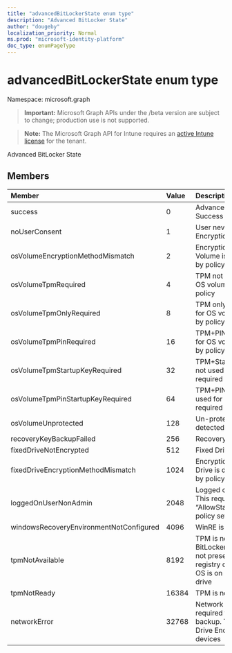 ```yaml
---
title: "advancedBitLockerState enum type"
description: "Advanced BitLocker State"
author: "dougeby"
localization_priority: Normal
ms.prod: "microsoft-identity-platform"
doc_type: enumPageType
---
```


# advancedBitLockerState enum type

Namespace: microsoft.graph

> **Important:** Microsoft Graph APIs under the /beta version are subject to change; production use is not supported.

> **Note:** The Microsoft Graph API for Intune requires an [active Intune license](https://go.microsoft.com/fwlink/?linkid=839381) for the tenant.

Advanced BitLocker State

## Members
|Member|Value|Description|
|:---|:---|:---|
|success|0|Advanced BitLocker State Success|
|noUserConsent|1|User never gave consent for Encryption|
|osVolumeEncryptionMethodMismatch|2|Encryption method of OS Volume is different than that set by policy|
|osVolumeTpmRequired|4|TPM not used for protection of OS volume, but is required by policy|
|osVolumeTpmOnlyRequired|8|TPM only protection not used for OS volume, but is required by policy|
|osVolumeTpmPinRequired|16|TPM+PIN protection not used for OS volume, but is required by policy|
|osVolumeTpmStartupKeyRequired|32|TPM+Startup Key protection not used for OS volume, but is required by policy|
|osVolumeTpmPinStartupKeyRequired|64|TPM+PIN+Startup Key not used for OS volume, but is required by policy|
|osVolumeUnprotected|128|Un-protected OS Volume was detected|
|recoveryKeyBackupFailed|256|Recovery key backup failed|
|fixedDriveNotEncrypted|512|Fixed Drive not encrypted|
|fixedDriveEncryptionMethodMismatch|1024|Encryption method of Fixed Drive is different than that set by policy|
|loggedOnUserNonAdmin|2048|Logged on user is non-admin. This requires “AllowStandardUserEncryption” policy set to 1|
|windowsRecoveryEnvironmentNotConfigured|4096|WinRE is not configured|
|tpmNotAvailable|8192|TPM is not available for BitLocker. This means TPM is not present, or TPM unavailable registry override is set or host OS is on portable/rome-able drive|
|tpmNotReady|16384|TPM is not ready for BitLocker|
|networkError|32768|Network not available. This is required for recovery key backup. This is reported for Drive Encryption capable devices|





